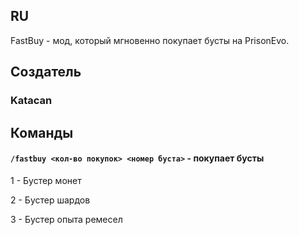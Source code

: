 ## RU

FastBuy - мод, который мгновенно покупает бусты на PrisonEvo.

## Создатель

### Katacan

## Команды

#### `/fastbuy <кол-во покупок> <номер буста>` - покупает бусты

1 - Бустер монет

2 - Бустер шардов

3 - Бустер опыта ремесел


